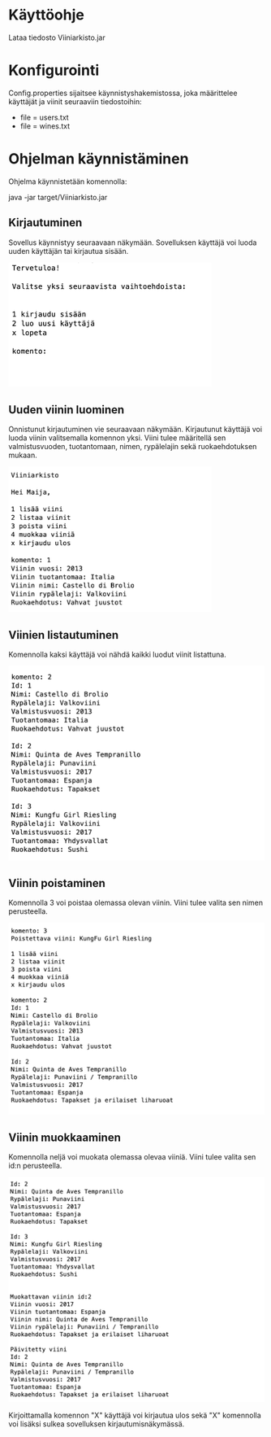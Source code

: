 
# Käyttöohje

Lataa tiedosto Viiniarkisto.jar

# Konfigurointi

Config.properties sijaitsee käynnistyshakemistossa, joka määrittelee käyttäjät ja viinit seuraaviin tiedostoihin:

- file = users.txt
- file = wines.txt

# Ohjelman käynnistäminen

Ohjelma käynnistetään komennolla:

java -jar target/Viiniarkisto.jar

## Kirjautuminen

Sovellus käynnistyy seuraavaan näkymään. Sovelluksen käyttäjä voi luoda uuden käyttäjän tai kirjautua sisään. 

<img src="https://github.com/sritala/ot-harjoitustyo/blob/master/dokumentaatio/kuvat/ohjeet.png" width="400">

## Uuden viinin luominen

Onnistunut kirjautuminen vie seuraavaan näkymään. Kirjautunut käyttäjä voi luoda viinin valitsemalla komennon yksi. Viini tulee määritellä sen valmistusvuoden, tuotantomaan, nimen, rypälelajin sekä ruokaehdotuksen mukaan. 

<img src="https://github.com/sritala/ot-harjoitustyo/blob/master/dokumentaatio/kuvat/addwine.png" width="400">

## Viinien listautuminen

Komennolla kaksi käyttäjä voi nähdä kaikki luodut viinit listattuna. 

<img src="https://github.com/sritala/ot-harjoitustyo/blob/master/dokumentaatio/kuvat/listwines.png">


## Viinin poistaminen

Komennolla 3 voi poistaa olemassa olevan viinin. Viini tulee valita sen nimen perusteella. 

<img src="https://github.com/sritala/ot-harjoitustyo/blob/master/dokumentaatio/kuvat/removewine.png">

## Viinin muokkaaminen

Komennolla neljä voi muokata olemassa olevaa viiniä. Viini tulee valita sen id:n perusteella.

<img src="https://github.com/sritala/ot-harjoitustyo/blob/master/dokumentaatio/kuvat/modifywine.png">

Kirjoittamalla komennon "X" käyttäjä voi kirjautua ulos sekä "X" komennolla voi lisäksi sulkea sovelluksen kirjautumisnäkymässä. 

